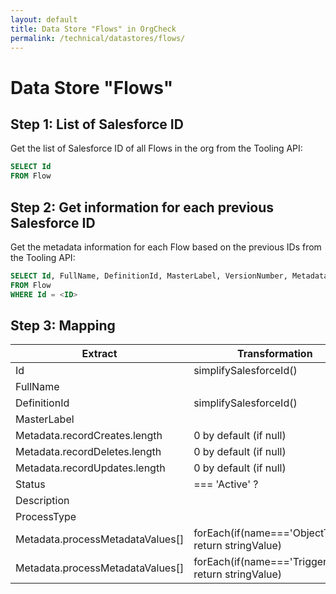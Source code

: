 ```yaml
---
layout: default
title: Data Store "Flows" in OrgCheck  
permalink: /technical/datastores/flows/
---
```


# Data Store "Flows"

## Step 1: List of Salesforce ID

Get the list of Salesforce ID of all Flows in the org from the Tooling API:

```SQL
SELECT Id
FROM Flow
```

## Step 2: Get information for each previous Salesforce ID

Get the metadata information for each Flow based on the previous IDs from the Tooling API:

```SQL
SELECT Id, FullName, DefinitionId, MasterLabel, VersionNumber, Metadata, Status, Description, ProcessType 
FROM Flow 
WHERE Id = <ID>
```

## Step 3: Mapping

| Extract                          | Transformation                                       | Load           |
| -------------------------------- | ---------------------------------------------------- | -------------- |
| Id                               | simplifySalesforceId()                               | id             |
| FullName                         |                                                      | name           |
| DefinitionId                     | simplifySalesforceId()                               | definitionId   |
| MasterLabel                      |                                                      | definitionName |
| Metadata.recordCreates.length    | 0 by default (if null)                               | dmlCreates     |
| Metadata.recordDeletes.length    | 0 by default (if null)                               | dmlDeletes     |
| Metadata.recordUpdates.length    | 0 by default (if null)                               | dmlUpdates     |
| Status                           | === 'Active' ?                                       | isActive       |
| Description                      |                                                      | description    |
| ProcessType                      |                                                      | type           |
| Metadata.processMetadataValues[] | forEach(if(name==='ObjectType') return stringValue)  | sobject        |
| Metadata.processMetadataValues[] | forEach(if(name==='TriggerType') return stringValue) | triggerType    |

